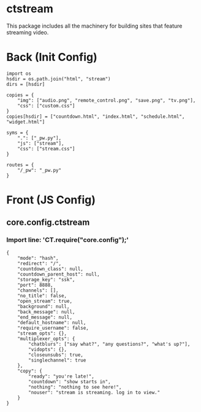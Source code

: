 # ctstream
This package includes all the machinery for building sites that feature streaming video.


# Back (Init Config)

    import os
    hsdir = os.path.join("html", "stream")
    dirs = [hsdir]
    
    copies = {
    	"img": ["audio.png", "remote_control.png", "save.png", "tv.png"],
    	"css": ["custom.css"]
    }
    copies[hsdir] = ["countdown.html", "index.html", "schedule.html", "widget.html"]
    
    syms = {
    	".": ["_pw.py"],
    	"js": ["stream"],
    	"css": ["stream.css"]
    }
    
    routes = {
    	"/_pw": "_pw.py"
    }

# Front (JS Config)

## core.config.ctstream
### Import line: 'CT.require("core.config");'
    {
    	"mode": "hash",
    	"redirect": "/",
    	"countdown_class": null,
    	"countdown_parent_host": null,
    	"storage_key": "ssk",
    	"port": 8888,
    	"channels": [],
    	"no_title": false,
    	"open_stream": true,
    	"background": null,
    	"back_message": null,
    	"end_message": null,
    	"default_hostname": null,
    	"require_username": false,
    	"stream_opts": {},
    	"multiplexer_opts": {
    		"chatblurs": ["say what?", "any questions?", "what's up?"],
    		"vidopts": {},
    		"closeunsubs": true,
    		"singlechannel": true
    	},
    	"copy": {
    		"ready": "you're late!",
    		"countdown": "show starts in",
    		"nothing": "nothing to see here!",
    		"nouser": "stream is streaming. log in to view."
    	}
    }